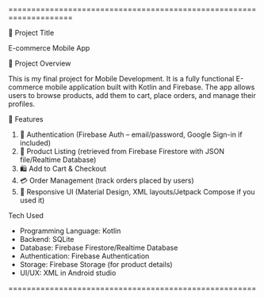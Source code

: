 ====================================================================

🛒 Project Title

E-commerce Mobile App

📌 Project Overview

This is my final project for Mobile Development. It is a fully functional E-commerce mobile application built with Kotlin and Firebase. The app allows users to browse products, add them to cart, place orders, and manage their profiles.

🚀 Features
1. 🔐 Authentication (Firebase Auth – email/password, Google Sign-in if included)
2. 🏪 Product Listing (retrieved from Firebase Firestore with JSON file/Realtime Database)
3. 🛍️ Add to Cart & Checkout
4. 💳 Order Management (track orders placed by users)
6. 📱 Responsive UI (Material Design, XML layouts/Jetpack Compose if you used it)

Tech Used
- Programming Language: Kotlin
- Backend: SQLite
- Database: Firebase Firestore/Realtime Database
- Authentication: Firebase Authentication
- Storage: Firebase Storage (for product details)
- UI/UX: XML in Android studio
  
======================================================
